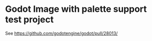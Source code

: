 # Godot Image with palette support test project

See https://github.com/godotengine/godot/pull/28013/
